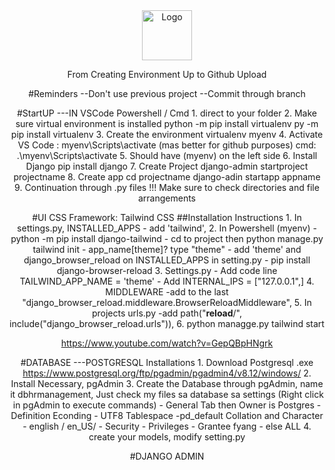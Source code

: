 <!-- PROJECT LOGO -->
<div align="center">
  <a href="https://github.com/katkatty21/HRManagementSystemWeb">
    <img src="img/logoText.png" alt="Logo" width="80" height="80">
  </a>

From Creating Environment Up to Github Upload

#Reminders
--Don't use previous project
--Commit through branch

#StartUP
---IN VSCode Powershell / Cmd 1. direct to your folder 2. Make sure virtual environment is installed
python -m pip install virtualenv
py -m pip install virtualenv 3. Create the environment
virtualenv myenv 4. Activate
VS Code : myenv\Scripts\activate (mas better for github purposes)
cmd: .\myenv\Scripts\activate 5. Should have (myenv) on the left side 6. Install Django
pip install django 7. Create Project
django-admin startproject projectname 8. Create app
cd projectname
django-adin startapp appname 9. Continuation through .py files
!!! Make sure to check directories and file arrangements

#UI
CSS Framework: Tailwind CSS
##Installation Instructions 1. In settings.py, INSTALLED_APPS - add 'tailwind', 2. In Powershell (myenv) - python -m pip install django-tailwind - cd to project then python manage.py tailwind init - app_name[theme]? type "theme" - add 'theme' and django_browser_reload on INSTALLED_APPS in setting.py - pip install django-browser-reload 3. Settings.py - Add code line TAILWIND_APP_NAME = 'theme' - Add INTERNAL_IPS = ["127.0.0.1",] 4. MIDDLEWARE
-add to the last "django_browser_reload.middleware.BrowserReloadMiddleware", 5. In projects urls.py
-add path("**reload**/", include("django_browser_reload.urls")), 6. python managge.py tailwind start

https://www.youtube.com/watch?v=GepQBpHNgrk

#DATABASE
---POSTGRESQL
Installations 1. Download Postgresql .exe https://www.postgresql.org/ftp/pgadmin/pgadmin4/v8.12/windows/ 2. Install Necessary, pgAdmin 3. Create the Database through pgAdmin, name it dbhrmanagement, Just check my files sa database sa settings (Right click in pgAdmin to execute commands) - General Tab then Owner is Postgres - Definition
Econding - UTF8
Tablespace -pd_default
Collation and Character - english / en_US/ - Security - Privileges - Grantee fyang - else ALL 4. create your models, modify setting.py

#DJANGO ADMIN
